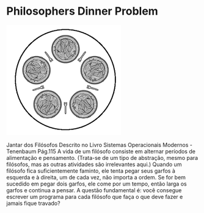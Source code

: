 # Philosophers Dinner Problem

![](./img.gif)

Jantar dos Filósofos Descrito no Livro Sistemas Operacionais Modernos - Tenenbaum Pág.115 A vida de um filósofo consiste em alternar 
períodos de alimentação e pensamento. (Trata-se de um tipo de abstração, mesmo para filósofos, mas as outras atividades são 
irrelevantes aqui.) Quando um filósofo fica suficientemente faminto, ele tenta pegar seus garfos à esquerda e à direita, um de 
cada vez, não importa a ordem. Se for bem sucedido em pegar dois garfos, ele come por um tempo, então larga os garfos e continua 
a pensar. A questão fundamental é: você consegue escrever um programa para cada filósofo que faça o que deve fazer e jamais 
fique travado?
 
